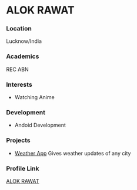 # ALOK RAWAT

### Location

Lucknow/India

### Academics

REC ABN

### Interests

- Watching Anime

### Development

- Andoid Development

### Projects

- [Weather App](https://github.com/tonystark2121/WeatherApp) Gives weather updates of any city

### Profile Link

[ALOK RAWAT](https://github.com/tonystark2121)